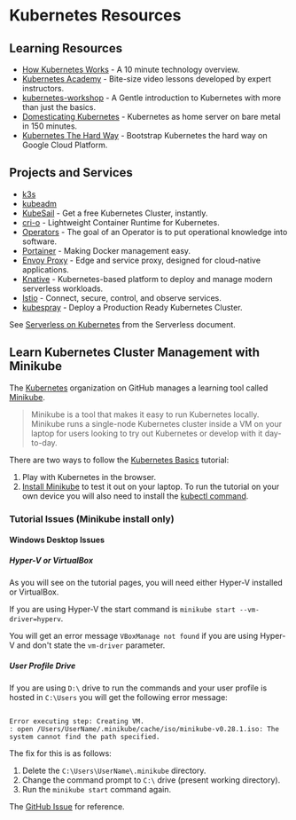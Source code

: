 # Kubernetes Resources

## Learning Resources

* [How Kubernetes Works](https://blog.sensu.io/how-kubernetes-works) - A 10 minute technology overview.
* [Kubernetes Academy](https://kubernetes.academy/) - Bite-size video lessons developed by expert instructors.
* [kubernetes-workshop](https://github.com/eon01/kubernetes-workshop) - A Gentle introduction to Kubernetes with more than just the basics.
* [Domesticating Kubernetes](https://blog.quickbird.uk/domesticating-kubernetes-d49c178ebc41) - Kubernetes as home server on bare metal in 150 minutes.
* [Kubernetes The Hard Way](https://github.com/kelseyhightower/kubernetes-the-hard-way) - Bootstrap Kubernetes the hard way on Google Cloud Platform.

## Projects and Services

* [k3s](https://k3s.io/)
* [kubeadm](https://github.com/cablespaghetti/kubeadm-aws)
* [KubeSail](https://kubesail.com/) - Get a free Kubernetes Cluster, instantly.
* [cri-o](https://cri-o.io/) - Lightweight Container Runtime for Kubernetes.
* [Operators](https://operatorhub.io/what-is-an-operator) - The goal of an Operator is to put operational knowledge into software.
* [Portainer](https://github.com/portainer/portainer) - Making Docker management easy.
* [Envoy Proxy](https://github.com/envoyproxy/envoy) - Edge and service proxy, designed for cloud-native applications.
* [Knative](https://github.com/knative) - Kubernetes-based platform to deploy and manage modern serverless workloads.
* [Istio](https://github.com/istio/istio) - Connect, secure, control, and observe services.
* [kubespray](https://github.com/kubernetes-sigs/kubespray) - Deploy a Production Ready Kubernetes Cluster.


See [Serverless on Kubernetes](https://github.com/DDLSTraining/Engage/blob/master/Cloud/Serverless.md#serverless-on-kubernetes) from the Serverless document.

## Learn Kubernetes Cluster Management with Minikube

The [Kubernetes](https://github.com/kubernetes) organization on GitHub manages a learning tool called [Minikube](https://github.com/kubernetes/minikube).

> Minikube is a tool that makes it easy to run Kubernetes locally. Minikube runs a single-node Kubernetes cluster inside a VM on your laptop for users looking to try out Kubernetes or develop with it day-to-day.

There are two ways to follow the [Kubernetes Basics](https://kubernetes.io/docs/tutorials/kubernetes-basics/) tutorial:

1. Play with Kubernetes in the browser.
1. [Install Minikube](https://github.com/kubernetes/minikube#installation) to test it out on your laptop. To run the tutorial on your own device you will also need to install the [kubectl command](https://kubernetes.io/docs/tasks/tools/install-kubectl/).

### Tutorial Issues (Minikube install only)

#### Windows Desktop Issues

##### Hyper-V or VirtualBox

As you will see on the tutorial pages, you will need either Hyper-V installed or VirtualBox.

If you are using Hyper-V the start command is `minikube start --vm-driver=hyperv`.

You will get an error message `VBoxManage not found` if you are using Hyper-V and don't state the `vm-driver` parameter.

##### User Profile Drive

If you are using `D:\` drive to run the commands and your user profile is hosted in `C:\Users` you will get the following error message:

```

Error executing step: Creating VM.
: open /Users/UserName/.minikube/cache/iso/minikube-v0.28.1.iso: The system cannot find the path specified.

```

The fix for this is as follows:

1. Delete the `C:\Users\UserName\.minikube` directory.
1. Change the command prompt to `C:\` drive (present working directory).
1. Run the `minikube start` command again.

The [GitHub Issue](https://github.com/kubernetes/minikube/issues/459) for reference.
